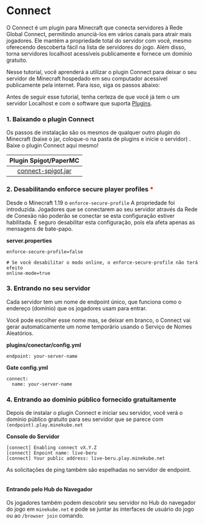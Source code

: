 # Connect

O Connect é um plugin para Minecraft que conecta servidores à Rede Global Connect, permitindo anunciá-los em vários canais para atrair mais jogadores. Ele mantém a propriedade total do servidor com você, mesmo oferecendo descoberta fácil na lista de servidores do jogo. Além disso, torna servidores localhost acessíveis publicamente e fornece um domínio gratuito.

Nesse tutorial, você aprenderá a utilizar o plugin Connect para deixar o seu servidor de Minecraft hospedado em seu computador acessível publicamente pela internet. Para isso, siga os passos abaixo:

Antes de seguir esse tutorial, tenha certeza de que você já tem o um servidor Localhost e com o software que suporta [Plugins](../../softwares-de-servidor/plugins.md).

### 1. Baixando o plugin Connect

Os passos de instalação são os mesmos de qualquer outro plugin do Minecraft (baixe o jar, coloque-o na pasta de plugins e inicie o servidor) . Baixe o plugin Connect aqui mesmo!

| **Plugin Spigot/PaperMC** | 
| :------: | 
|    [connect-spigot.jar](https://github.com/minekube/connect-java/releases/download/latest/connect-spigot.jar)    |

### 2. Desabilitando **enforce secure player profiles** <span style="color:red">*</span>

Desde o Minecraft 1.19 o <code>enforce-secure-profile</code> A propriedade foi introduzida. Jogadores que se conectarem ao seu servidor através da Rede de Conexão não poderão se conectar se esta configuração estiver habilitada. É seguro desabilitar esta configuração, pois ela afeta apenas as mensagens de bate-papo.

**server.properties**
```properties
enforce-secure-profile=false

# Se você desabilitar o modo online, o enforce-secure-profile não terá efeito
online-mode=true
```


### 3. Entrando no seu servidor

Cada servidor tem um nome de endpoint único, que funciona como o endereço (domínio) que os jogadores usam para entrar.

Você pode escolher esse nome mas, se deixar em branco, o Connect vai gerar automaticamente um nome temporário usando o Serviço de Nomes Aleatórios.

**plugins/conectar/config.yml**
```properties
endpoint: your-server-name
```
**Gate config.yml**
```properties
connect:
  name: your-server-name
```

### 4. Entrando ao domínio público fornecido gratuitamente

Depois de instalar o plugin Connect e iniciar seu servidor, você verá o domínio público gratuito para seu servidor que se parece com <code>(endpoint).play.minekube.net</code>

**Console do Servidor**
```properties
[connect] Enabling connect vX.Y.Z
[connect] Enpoint name: live-beru
[connect] Your public address: live-beru.play.minekube.net
```

As solicitações de ping também são espelhadas no servidor de endpoint.
<figure><img src="../../../.gitbook/assets/terminal-log.cxer63TY.png" alt=""><figcaption></figcaption></figure>

#### Entrando pelo Hub do Navegador

Os jogadores também podem descobrir seu servidor no Hub do navegador do jogo em <code>minekube.net</code> e pode se juntar às interfaces de usuário do jogo ou ao <code>/browser join</code> <your-server-name>comando.